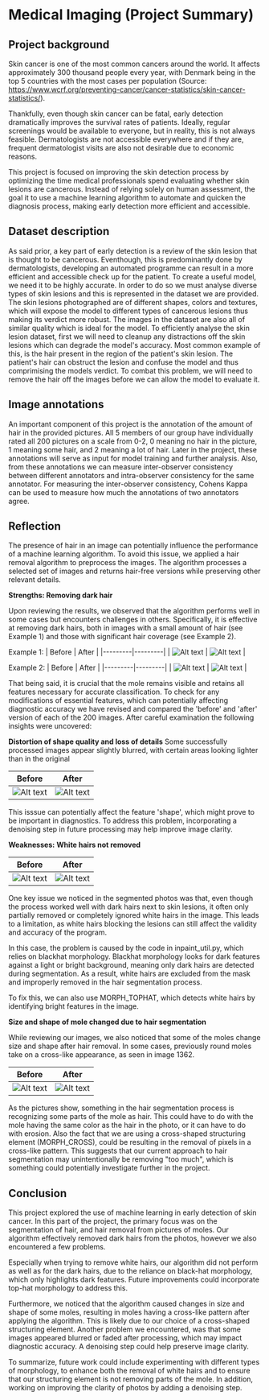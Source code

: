 # Medical Imaging (Project Summary)

## Project background
Skin cancer is one of the most common cancers around the world. It affects approximately 300 thousand people every year, with Denmark being in the top 5 countries with the most cases per population (Source: https://www.wcrf.org/preventing-cancer/cancer-statistics/skin-cancer-statistics/).

Thankfully, even though skin cancer can be fatal, early detection dramatically improves the survival rates of patients. Ideally, regular screenings would be available to everyone, but in reality, this is not always feasible. Dermatologists are not accessible everywhere and if they are, frequent dermatologist visits are also not desirable due to economic reasons. 

This project is focused on improving the skin detection process by optimizing the time medical professionals spend evaluating whether skin lesions are cancerous.  Instead of relying solely on human assessment, the goal it to use a machine learning algorithm to automate and quicken the diagnosis process, making early detection more efficient and accessible.

## Dataset description
As said prior, a key part of early detection is a review of the skin lesion that is thought to be cancerous. Eventhough, this is predominantly done by dermatologists, developing an automated programme can result in a more efficient and accessible check up for the patient. To create a useful model, we need it to be highly accurate. In order to do so we must analyse diverse types of skin lesions and this is represented in the dataset we are provided. The skin lesions photographed are of different shapes, colors and textures, which will expose the model to different types of cancerous lesions thus making its verdict more robust. The images in the dataset are also all of similar quality which is ideal for the model. To efficiently analyse the skin lesion dataset, first we will need to cleanup any distractions off the skin lesions which can degrade the model's accuracy. Most common example of this, is the hair present in the region of the patient's skin lesion. The patient's hair can obstruct the lesion and confuse the model and thus comprimising the models verdict. To combat this problem, we will need to remove the hair off the images before we can allow the model to evaluate it. 

## Image annotations
An important component of this project is the annotation of the amount of hair in the provided pictures. All 5 members of our group have individually rated all 200 pictures on a scale from 0-2, 0 meaning no hair in the picture, 1 meaning some hair, and 2 meaning a lot of hair. Later in the project, these annotations will serve as input for model training and further analysis. Also, from these annotations we can measure inter-observer consistency between different annotators and intra-observer consistency for the same annotator. For measuring the inter-observer consistency, Cohens Kappa can be used to measure how much the annotations of two annotators agree.

 ## Reflection

The presence of hair in an image can potentially influence the performance of a machine learning algorithm. To avoid this issue, we applied a hair removal algorithm to preprocess the images. The algorithm processes a selected set of images and returns hair-free versions while preserving other relevant details.

**Strengths: Removing dark hair**

Upon reviewing the results, we observed that the algorithm performs well in some cases but encounters challenges in others. Specifically, it is effective at removing dark hairs, both in images with a small amount of hair (see Example 1) and those with significant hair coverage (see Example 2).

Example 1:
| Before | After |
|---------|---------|
| ![Alt text](example_photos/img_1186.png) | ![Alt text](example_photos/img_after_1186.png) |


Example 2:
| Before | After |
|---------|---------|
| ![Alt text](example_photos/img_1191.png) | ![Alt text](example_photos/img_after_1191.png) |


That being said, it is crucial that the mole remains visible and retains all features necessary for accurate classification. 
To check for any modifications of essential features, which can potentially affecting diagnostic accuracy we have revised and compared the 'before' and 'after' version of each of the 200 images. After careful examination the following insights were uncovered:

**Distortion of shape quality and loss of details** 
Some successfully processed images appear slightly blurred, with certain areas looking lighter than in the original 

| Before | After |
|---------|---------|
| ![Alt text](example_photos/img_1218.png) | ![Alt text](example_photos/img_after_1218.png) |

This isssue can potentially affect the feature 'shape', which might prove to be important in diagnostics. To address this problem, incorporating a denoising step in future processing may help improve image clarity. 

**Weaknesses:** 
**White hairs not removed**

| Before | After |
|---------|---------|
| ![Alt text](example_photos/img_1199.png) | ![Alt text](example_photos/img_after_1199.png) |

One key issue we noticed in the segmented photos was that, even though the process worked well with dark hairs next to skin lesions, it often only partially removed or completely ignored white hairs in the image. This leads to a limitation, as white hairs blocking the lesions can still affect the validity and accuracy of the program.

In this case, the problem is caused by the code in inpaint_util.py, which relies on blackhat morphology. Blackhat morphology looks for dark features against a light or bright background, meaning only dark hairs are detected during segmentation. As a result, white hairs are excluded from the mask and improperly removed in the hair segmentation process.

To fix this, we can also use MORPH_TOPHAT, which detects white hairs by identifying bright features in the image.

**Size and shape of mole changed due to hair segmentation**

While reviewing our images, we also noticed that some of the moles change size and shape after hair removal. In some cases, previously round moles take on a cross-like appearance, as seen in image 1362.

| Before | After |
|---------|---------|
| ![Alt text](example_photos/img_1362.png) | ![Alt text](example_photos/img_after_1362.png) |

As the pictures show, something in the hair segmentation process is recognizing some parts of the mole as hair. This could have to do with the mole having the same color as the hair in the photo, or it can have to do with erosion. Also the fact that we are using a cross-shaped structuring element (MORPH_CROSS), could be resulting in the removal of pixels in a cross-like pattern. This suggests that our current approach to hair segmentation may unintentionally be removing "too much", which is something could potentially investigate further in the project. 

## Conclusion 
This project explored the use of machine learning in early detection of skin cancer. In this part of the project, the primary focus was on the segmentation of hair, and hair removal from pictures of moles. Our algorithm effectively removed dark hairs from the photos, however we also encountered a few problems. 

Especially when trying to remove white hairs, our algorithm did not perform as well as for the dark hairs, due to the reliance on black-hat morphology, which only highlights dark features. Future improvements could incorporate top-hat morphology to address this.

Furthermore, we noticed that the algorithm caused changes in size and shape of some moles, resulting in moles having a cross-like pattern after applying the algorithm. This is likely due to our choice of a cross-shaped structuring element. Another problem we encountered, was that some images appeared blurred or faded after processing, which may impact diagnostic accuracy. A denoising step could help preserve image clarity.

To summarize, future work could include experimenting with different types of morphology, to enhance both the removal of white hairs and to ensure that our structuring element is not removing parts of the mole. In addition, working on improving the clarity of photos by adding a denoising step.
